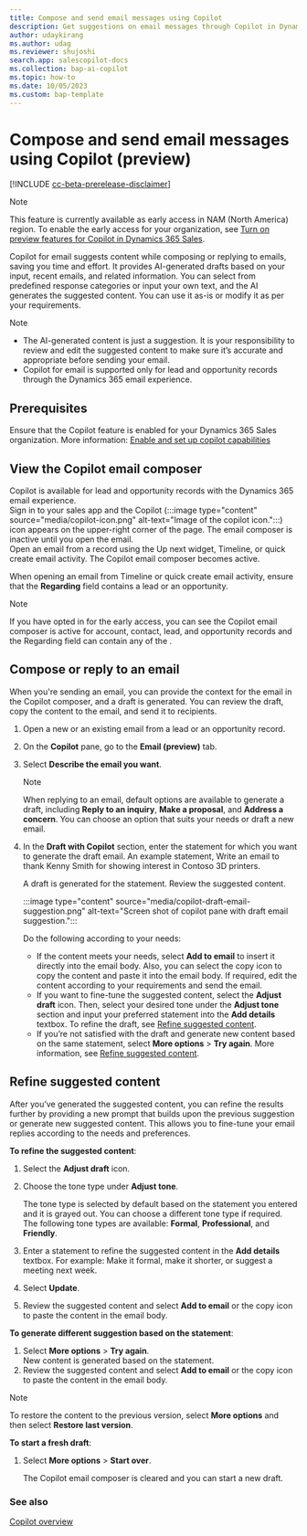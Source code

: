 ```yaml
---
title: Compose and send email messages using Copilot
description: Get suggestions on email messages through Copilot in Dynamics 365 Sales. 
author: udaykirang
ms.author: udag
ms.reviewer: shujoshi
search.app: salescopilot-docs
ms.collection: bap-ai-copilot
ms.topic: how-to 
ms.date: 10/05/2023
ms.custom: bap-template
---
```


# Compose and send email messages using Copilot (preview)

[!INCLUDE [cc-beta-prerelease-disclaimer](../includes/cc-beta-prerelease-disclaimer.md)]

> [!NOTE]
> This feature is currently available as early access in NAM (North America) region. To enable the early access for your organization, see [Turn on preview features for Copilot in Dynamics 365 Sales](copilot-preview-features.md).

Copilot for email suggests content while composing or replying to emails, saving you time and effort. It provides AI-generated drafts based on your input, recent emails, and related information. You can select from predefined response categories or input your own text, and the AI generates the suggested content. You can use it as-is or modify it as per your requirements.

> [!NOTE]
> - The AI-generated content is just a suggestion. It is your responsibility to review and edit the suggested content to make sure it’s accurate and appropriate before sending your email.
> - Copilot for email is supported only for lead and opportunity records through the Dynamics 365 email experience. 

## Prerequisites

Ensure that the Copilot feature is enabled for your Dynamics 365 Sales organization. More information: [Enable and set up copilot capabilities](enable-setup-copilot.md)

## View the Copilot email composer

Copilot is available for lead and opportunity records with the Dynamics 365 email experience.  
Sign in to your sales app and the Copilot (:::image type="content" source="media/copilot-icon.png" alt-text="Image of the copilot icon.":::) icon appears on the upper-right corner of the page. The email composer is inactive until you open the email.  
Open an email from a record using the Up next widget, Timeline, or quick create email activity. The Copilot email composer becomes active.  

When opening an email from Timeline or quick create email activity, ensure that the **Regarding** field contains a lead or an opportunity.  

> [!NOTE]
> If you have opted in for the early access, you can see the Copilot email composer is active for account, contact, lead, and opportunity records and the Regarding field can contain any of the .


## Compose or reply to an email

When you're sending an email, you can provide the context for the email in the Copilot composer, and a draft is generated. You can review the draft, copy the content to the email, and send it to recipients.  

1.	Open a new or an existing email from a lead or an opportunity record.

1. On the **Copilot** pane, go to the **Email (preview)** tab.

1. Select **Describe the email you want**.  

    > [!NOTE]
    > When replying to an email, default options are available to generate a draft, including **Reply to an inquiry**, **Make a proposal**, and **Address a concern**. You can choose an option that suits your needs or draft a new email.

1.	In the **Draft with Copilot** section, enter the statement for which you want to generate the draft email. An example statement, Write an email to thank Kenny Smith for showing interest in Contoso 3D printers.

    A draft is generated for the statement. Review the suggested content.  

    :::image type="content" source="media/copilot-draft-email-suggestion.png" alt-text="Screen shot of copilot pane with draft email suggestion.":::

    Do the following according to your needs:  
    - If the content meets your needs, select **Add to email** to insert it directly into the email body. Also, you can select the copy icon to copy the content and paste it into the email body. If required, edit the content according to your requirements and send the email.  
    - If you want to fine-tune the suggested content, select the **Adjust draft** icon. Then, select your desired tone under the **Adjust tone** section and input your preferred statement into the **Add details** textbox. To refine the draft, see [Refine suggested content](#refine-suggested-content).  
    - If you’re not satisfied with the draft and generate new content based on the same statement, select **More options** > **Try again**. More information, see [Refine suggested content](#refine-suggested-content).  

## Refine suggested content

After you’ve generated the suggested content, you can refine the results further by providing a new prompt that builds upon the previous suggestion or generate new suggested content. This allows you to fine-tune your email replies according to the needs and preferences. 

**To refine the suggested content**:

1. Select the **Adjust draft** icon.  

1. Choose the tone type under **Adjust tone**.  

    The tone type is selected by default based on the statement you entered and it is grayed out. You can choose a different tone type if required. The following tone types are available: **Formal**, **Professional**, and **Friendly**.

1. Enter a statement to refine the suggested content in the **Add details** textbox. For example: Make it formal, make it shorter, or suggest a meeting next week. 

1. Select **Update**.

1. Review the suggested content and select **Add to email** or the copy icon to paste the content in the email body.

**To generate different suggestion based on the statement**:

1. Select **More options** > **Try again**.  
    New content is generated based on the statement.  
1. Review the suggested content and select  **Add to email** or the copy icon to paste the content in the email body.  

> [!NOTE]
> To restore the content to the previous version, select **More options** and then select **Restore last version**. 

**To start a fresh draft**:

1. Select **More options** > **Start over**.  

    The Copilot email composer is cleared and you can start a new draft.


### See also

[Copilot overview](copilot-overview.md)  
